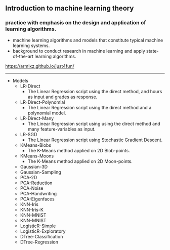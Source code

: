 ## Introduction to machine learning theory 
### practice with emphasis on the design and application of learning algorithms. 
- machine learning algorithms and models that constitute typical machine learning systems. 
- background to conduct research in machine learning and apply state-of-the-art learning algorithms.

https://armixz.github.io/just4fun/

---

- Models
  - LR-Direct
    - The Linear Regression script using the direct method, and hours as input and grades as response.
  - LR-Direct-Polynomial
    - The Linear Regression script using the direct method and a polynomial model.
  - LR-Direct-Many
    - The Linear Regression script using using the direct method and many feature-variables as input.
  - LR-SGD
    - The Linear Regression script using Stochastic Gradient Descent.
  - KMeans-Blobs
    - The K-Means method applied on 2D Blob-points.
  - KMeans-Moons
    - The K-Means method applied on 2D Moon-points.
  - Gaussian-3D
  - Gaussian-Sampling
  - PCA-2D
  - PCA-Reduction
  - PCA-Noise
  - PCA-Handwriting
  - PCA-Eigenfaces
  - KNN-Iris
  - KNN-Iris-K
  - KNN-MNIST
  - KNN-MNIST
  - LogisticR-Simple
  - LogisticR-Exploratory
  - DTree-Classification
  - DTree-Regression